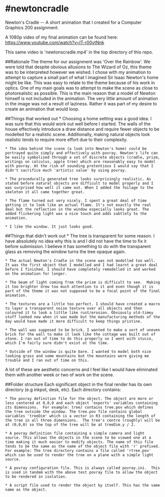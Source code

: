 #newtoncradle
============

Newton's Cradle -- A short animation that I created for a Computer Graphics 200 assignment.

A 1080p video of my final animation can be found here:
https://www.youtube.com/watch?v=IT-r00vtNnk

This same video is 'newtonscradle.mp4' in the top directory of this repo.

##Rationale
The theme for our assignment was 'Over the Rainbow'. We were told that
despite obvious allusions to The Wizard of Oz, this theme was to
be interpreted however we wished.
I chose with my animation to attempt to capture a small part of what I
imagined Sir Isaac Newton's home might be like. This was easy to relate
to the theme because of his work in optics. 
One of my main goals was to attempt to make the scene as close to 
photorealistic as possible. This is the main reason that a model of Newton
himself is not included in the animation.
The very little amount of animation in the image was not a result of laziness. Rather it was part of my desire to create an animation that would
loop.


##Things that worked out
	* Choosing a home setting was a good idea. I was sure that this would work out well before I started. The walls of the house effectively introduce a draw distance and require fewer objects to be modelled for a realistic scene. Additionally, making natural objects look realistic tends to require more effort due to their complexity.  

	* The idea behind the scene (a look into Newton's home) could be portrayed quite simply and effectively with povray. Newton's life can be easily symbolised through a set of discrete objects (cradle, prism, writings on calculus, apple tree) which are reasonably easy to model with povray. At the risk of sounding pretentious I would say that I didn't sacrifice much 'artistic value' by using povray.

	* The procedurally generated tree looks surprisingly realistic. As stated before natural objects are difficult to model properly and I was surprised how well it came out. When I added the foilage to the skeleton it all came together great.

	* The flame turned out very nicely. I spent a great deal of time getting it to look like an actual flame. It's not exactly the real deal but the reflection in the window especially looks great. The added flickering light was a nice touch and adds subtlety to the animation.

	* I like the window. It just looks good.

##Things that didn't work out
	* The tree is transparent for some reason. I have absolutely no idea why this is and I did not have the time to fix it before submission.  I believe it has something to do with the transparent glass as removing the window turns the tree opaque again.  

	* The actual Newton's Cradle in the scene was not modelled too well. It was the first object that I modelled and I had learnt a great deal before I finished. I should have completely remodelled it and worked on the animation for longer.

	* The beam of light coming from the prism is difficult to see.  Making it too brighter drew too much attention to it and even though it is part of the theme it was not supposed to be a focal point of the final animation. 

	* The textures are a little too perfect. I should have created a macro to layer a transparent noise texture over all objects and then coloured it to look a little like rust/erosion. Obviously old-timey stuff looked new when it was made but the manufacturing methods of the day would have made it more difficult to keep things pristine.

	* The wall was supposed to be brick. I wanted to make a sort of uneven brick for the wall to make it look like the cottage was built out of stone. I ran out of time to do this properly so I went with stucco, which I'm fairly sure didn't exist at the time.

	* Outside of the window is quite bare. I wanted to model both nice looking grass and some mountains but the mountains were giving me trouble and I ran out of time on this.

A lot of these are aesthetic concerns and I feel like I would have
eliminated them with another week or two of work on the scene.


##Folder structure
Each significant object in the final render has its own directory (e.g inkpot, desk, etc).
Each directory contains:

	* The povray definition file for the object. The object are more or less centered at 0,0,0 and each object 'exports' variables containing its dimensions.  For example: tree/ contains tree.pov which defines the tree outside the window. The tree.pov file contains global variables 'treeDim' which is a vector in R3 containing the length of the tree in all three dimensions.  The tree's centre (roughly) will be at (0,0,0) so the top of the tree will be at treeDim.y / 2.

	* A povray definition file containing a simple camera and light source. This allows the objects in the scene to be viewed one at a time making it much easier to modify objects. The name of this file tends to be the same as the name of the object file with 'r' prefixed.  For example: The tree directory contains a file called 'rtree.pov' which can be used to render the tree on a plane with a simple light source.

	* A povray configuration file. This is always called povray.ini.  This is used in tandem with the above test povray file to allow the object to be rendered in isolation.

	* A script file used to render the object by itself. This has the same name as the object.

